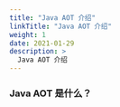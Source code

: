 ```yaml
---
title: "Java AOT 介绍"
linkTitle: "Java AOT 介绍"
weight: 1
date: 2021-01-29
description: >
  Java AOT 介绍
---
```




### Java AOT 是什么？





